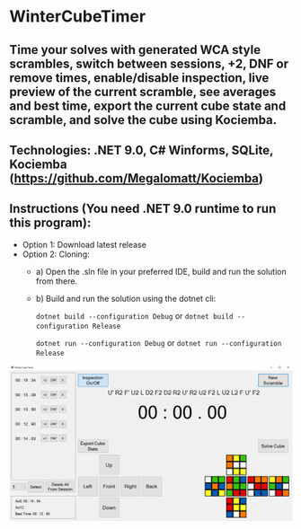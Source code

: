 # WinterCubeTimer

## Time your solves with generated WCA style scrambles, switch between sessions, +2, DNF or remove times, enable/disable inspection, live preview of the current scramble, see averages and best time, export the current cube state and scramble, and solve the cube using Kociemba.

## Technologies: .NET 9.0, C# Winforms, SQLite, Kociemba (https://github.com/Megalomatt/Kociemba)

## Instructions (You need .NET 9.0 runtime to run this program): 
- Option 1: Download latest release
- Option 2: Cloning:
  - a) Open the .sln file in your preferred IDE, build and run the solution from there.
  - b) Build and run the solution using the dotnet cli:
  
    `dotnet build --configuration Debug` or `dotnet build --configuration Release`
  
    `dotnet run --configuration Debug` or `dotnet run --configuration Release`


![](Manual-ENG-1.png)
